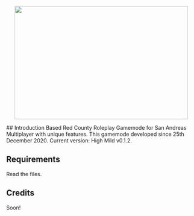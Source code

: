 <p align="center">
  <img width="460" height="300" src="https://i.ibb.co/7SzTDtf/git.png">
</p>  
## Introduction  
Based Red County Roleplay Gamemode for San Andreas Multiplayer with unique features.  
This gamemode developed since 25th December 2020.  
Current version: High Mild v0.1.2.  
  
## Requirements  
Read the files.
  
## Credits  
Soon!
